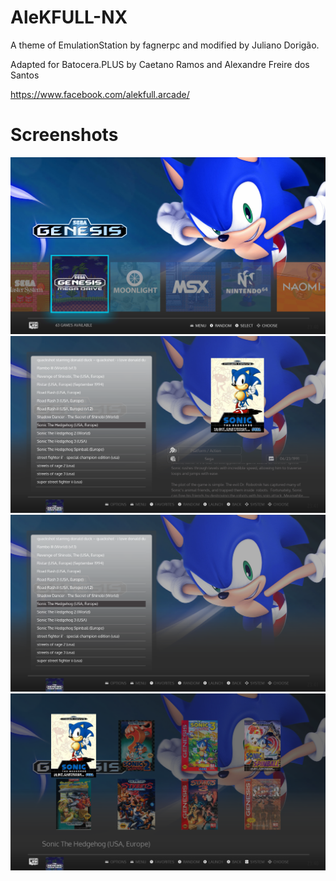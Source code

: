 # AleKFULL-NX 
A theme of EmulationStation by fagnerpc and modified by Juliano Dorigão.

Adapted for Batocera.PLUS by Caetano Ramos and Alexandre Freire dos Santos

https://www.facebook.com/alekfull.arcade/


# Screenshots
![alt text](_inc/screenshot/system.png "System")
![alt text](_inc/screenshot/gamelist.png "Game List")
![alt text](_inc/screenshot/basic.png "Basic")
![alt text](_inc/screenshot/grid.png "Grid")
